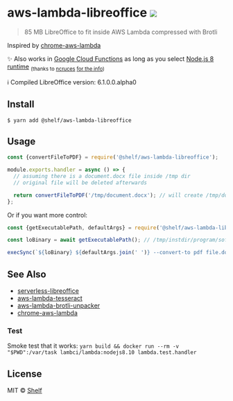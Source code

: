 # aws-lambda-libreoffice ![](https://img.shields.io/badge/code_style-prettier-ff69b4.svg)

> 85 MB LibreOffice to fit inside AWS Lambda compressed with Brotli

Inspired by [chrome-aws-lambda](https://github.com/alixaxel/chrome-aws-lambda)

✨ Also works in [Google Cloud Functions](https://cloud.google.com/functions/) as long as you select [Node.js 8 runtime](https://cloud.google.com/functions/docs/concepts/nodejs-8-runtime) <sub>(thanks to [ncruces](https://github.com/ncruces) [for the info](https://github.com/vladgolubev/aws-lambda-libreoffice/issues/28#issuecomment-427397121))</sub>

:information_source: Compiled LibreOffice version: 6.1.0.0.alpha0

## Install

```
$ yarn add @shelf/aws-lambda-libreoffice
```

## Usage

```js
const {convertFileToPDF} = require('@shelf/aws-lambda-libreoffice');

module.exports.handler = async () => {
  // assuming there is a document.docx file inside /tmp dir
  // original file will be deleted afterwards

  return convertFileToPDF('/tmp/document.docx'); // will create /tmp/document.pdf
};
```

Or if you want more control:

```js
const {getExecutablePath, defaultArgs} = require('@shelf/aws-lambda-libreoffice');

const loBinary = await getExecutablePath(); // /tmp/instdir/program/soffice

execSync(`${loBinary} ${defaultArgs.join(' ')} --convert-to pdf file.docx --outdir /tmp`);
```

## See Also

- [serverless-libreoffice](https://github.com/vladgolubev/serverless-libreoffice)
- [aws-lambda-tesseract](https://github.com/shelfio/aws-lambda-tesseract)
- [aws-lambda-brotli-unpacker](https://github.com/shelfio/aws-lambda-brotli-unpacker)
- [chrome-aws-lambda](https://github.com/alixaxel/chrome-aws-lambda)

### Test

Smoke test that it works: `yarn build && docker run --rm -v "$PWD":/var/task lambci/lambda:nodejs8.10 lambda.test.handler`

## License

MIT © [Shelf](https://shelf.io)
